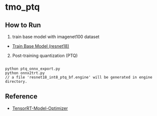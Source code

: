 # tmo_ptq

## How to Run

1. train base model with imagenet100 dataset
- [Train Base Model (resnet18)](tmo/base_model/README.md)

2. Post-training quantization (PTQ)

```

python ptq_onnx_export.py
python onnx2trt.py
// a file 'resnet18_int8_ptq_bf.engine' will be generated in engine directory.
```

## Reference

- [TensorRT-Model-Optimizer](https://github.com/NVIDIA/TensorRT-Model-Optimizer)
